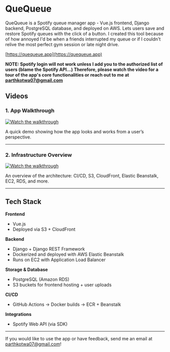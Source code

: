 # QueQueue

QueQueue is a Spotify queue manager app - Vue.js frontend, Django backend, PostgreSQL database, and deployed on AWS. Lets users save and restore Spotify queues with the click of a button. I created this tool because of how annoyed I'd be when a friends interrupted my queue or if I couldn't relive the most perfect gym session or late night drive.

[https://quequeue.app](https://quequeue.app)  

**NOTE: Spotify login will not work unless I add you to the authorized list of users (blame the Spotify API...) Therefore, please watch the video for a tour of the app's core functionalities or reach out to me at parthkotwa07@gmail.com**

## Videos

### 1. App Walkthrough
[![Watch the walkthrough](https://img.youtube.com/vi/hJ-PSDomcfE/maxresdefault.jpg)](https://youtu.be/hJ-PSDomcfE)

A quick demo showing how the app looks and works from a user’s perspective.

---

### 2. Infrastructure Overview
[![Watch the walkthrough](https://img.youtube.com/vi/vKi6S3hv4t0/maxresdefault.jpg)](https://youtu.be/vKi6S3hv4t0)

An overview of the architecture: CI/CD, S3, CloudFront, Elastic Beanstalk, EC2, RDS, and more.

---

## Tech Stack

**Frontend**
- Vue.js  
- Deployed via S3 + CloudFront  

**Backend**
- Django + Django REST Framework  
- Dockerized and deployed with AWS Elastic Beanstalk  
- Runs on EC2 with Application Load Balancer  

**Storage & Database**
- PostgreSQL (Amazon RDS)  
- S3 buckets for frontend hosting + user uploads  

**CI/CD**
- GitHub Actions → Docker builds → ECR + Beanstalk  

**Integrations**
- Spotify Web API (via SDK)  

---

If you would like to use the app or have feedback, send me an email at parthkotwa07@gmail.com!
